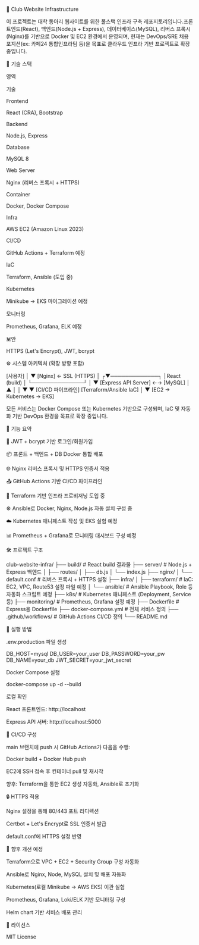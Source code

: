 🧱 Club Website Infrastructure

이 프로젝트는 대학 동아리 웹사이트를 위한 풀스택 인프라 구축 레포지토리입니다.프론트엔드(React), 백엔드(Node.js + Express), 데이터베이스(MySQL), 리버스 프록시(Nginx)를 기반으로 Docker 및 EC2 환경에서 운영되며, 현재는 DevOps/SRE 채용 포지션(ex: 카페24 통합인프라팀 등)을 목표로 클라우드 인프라 기반 프로젝트로 확장 중입니다.

🧩 기술 스택

영역

기술

Frontend

React (CRA), Bootstrap

Backend

Node.js, Express

Database

MySQL 8

Web Server

Nginx (리버스 프록시 + HTTPS)

Container

Docker, Docker Compose

Infra

AWS EC2 (Amazon Linux 2023)

CI/CD

GitHub Actions + Terraform 예정

IaC

Terraform, Ansible (도입 중)

Kubernetes

Minikube → EKS 마이그레이션 예정

모니터링

Prometheus, Grafana, ELK 예정

보안

HTTPS (Let's Encrypt), JWT, bcrypt

⚙️ 시스템 아키텍처 (확장 방향 포함)

[사용자]
   │
   ▼
[Nginx] ← SSL (HTTPS)
   │
 ┌▼─────────────┐
 │React (build) │
 └──────────────┘
   │
   ▼
[Express API Server] ←→ [MySQL]
   │                        ▲
   │                        │
   ▼                        ▼
[CI/CD 파이프라인]     [Terraform/Ansible IaC]
   │
   ▼
[EC2 → Kubernetes → EKS]

모든 서비스는 Docker Compose 또는 Kubernetes 기반으로 구성되며, IaC 및 자동화 기반 DevOps 환경을 목표로 확장 중입니다.

🚀 기능 요약

🔐 JWT + bcrypt 기반 로그인/회원가입

📦 프론트 + 백엔드 + DB Docker 통합 배포

🌐 Nginx 리버스 프록시 및 HTTPS 인증서 적용

📤 GitHub Actions 기반 CI/CD 파이프라인

🧱 Terraform 기반 인프라 프로비저닝 도입 중

⚙️ Ansible로 Docker, Nginx, Node.js 자동 설치 구성 중

☁️ Kubernetes 매니페스트 작성 및 EKS 실험 예정

📊 Prometheus + Grafana로 모니터링 대시보드 구성 예정

🛠️ 프로젝트 구조

club-website-infra/
├── build/                 # React build 결과물
├── server/                # Node.js + Express 백엔드
│   ├── routes/
│   ├── db.js
│   └── index.js
├── nginx/
│   └── default.conf       # 리버스 프록시 + HTTPS 설정
├── infra/
│   ├── terraform/         # IaC: EC2, VPC, Route53 설정 파일 예정
│   └── ansible/           # Ansible Playbook, Role 등 자동화 스크립트 예정
├── k8s/                   # Kubernetes 매니페스트 (Deployment, Service 등)
├── monitoring/            # Prometheus, Grafana 설정 예정
├── Dockerfile             # Express용 Dockerfile
├── docker-compose.yml     # 전체 서비스 정의
├── .github/workflows/     # GitHub Actions CI/CD 정의
└── README.md

🔧 실행 방법

.env.production 파일 생성

DB_HOST=mysql
DB_USER=your_user
DB_PASSWORD=your_pw
DB_NAME=your_db
JWT_SECRET=your_jwt_secret

Docker Compose 실행

docker-compose up -d --build

로컬 확인

React 프론트엔드: http://localhost

Express API 서버: http://localhost:5000

🧪 CI/CD 구성

main 브랜치에 push 시 GitHub Actions가 다음을 수행:

Docker build + Docker Hub push

EC2에 SSH 접속 후 컨테이너 pull 및 재시작

향후: Terraform을 통한 EC2 생성 자동화, Ansible로 초기화

🔒 HTTPS 적용

Nginx 설정을 통해 80/443 포트 리디렉션

Certbot + Let's Encrypt로 SSL 인증서 발급

default.conf에 HTTPS 설정 반영

📌 향후 개선 예정

Terraform으로 VPC + EC2 + Security Group 구성 자동화

Ansible로 Nginx, Node, MySQL 설치 및 배포 자동화

Kubernetes(로컬 Minikube → AWS EKS) 이관 실험

Prometheus, Grafana, Loki/ELK 기반 모니터링 구성

Helm chart 기반 서비스 배포 관리

🪪 라이선스

MIT License
